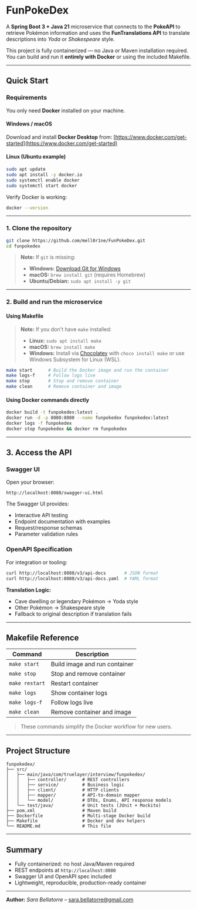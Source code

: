 # FunPokeDex

A **Spring Boot 3 + Java 21** microservice that connects to the **PokeAPI** to retrieve Pokémon information and uses the **FunTranslations API** to translate descriptions into *Yoda* or *Shakespeare* style.

This project is fully containerized — no Java or Maven installation required.
You can build and run it **entirely with Docker** or using the included Makefile.

---

## Quick Start

### Requirements

You only need **Docker** installed on your machine.

#### Windows / macOS

Download and install **Docker Desktop** from:
[https://www.docker.com/get-started](https://www.docker.com/get-started)

#### Linux (Ubuntu example)

```bash
sudo apt update
sudo apt install -y docker.io
sudo systemctl enable docker
sudo systemctl start docker
```

Verify Docker is working:

```bash
docker --version
```

---

### 1. Clone the repository

```bash
git clone https://github.com/mell0r1ne/FunPokeDex.git
cd funpokedex
```

> **Note:**
> If `git` is missing:
>
> * **Windows:** [Download Git for Windows](https://git-scm.com/download/win)
> * **macOS:** `brew install git` (requires Homebrew)
> * **Ubuntu/Debian:** `sudo apt install -y git`

---

### 2. Build and run the microservice

#### Using Makefile

> **Note:** If you don't have `make` installed:
>
> * **Linux:** `sudo apt install make`
> * **macOS:** `brew install make`
> * **Windows:** Install via [Chocolatey](https://chocolatey.org/install) with `choco install make` or use Windows Subsystem for Linux (WSL).

```bash
make start      # Build the Docker image and run the container
make logs-f     # Follow logs live
make stop       # Stop and remove container
make clean      # Remove container and image
```

#### Using Docker commands directly

```bash
docker build -t funpokedex:latest .
docker run -d -p 8080:8080 --name funpokedex funpokedex:latest
docker logs -f funpokedex
docker stop funpokedex && docker rm funpokedex
```

---

## 3. Access the API

### Swagger UI

Open your browser:

```
http://localhost:8080/swagger-ui.html
```

The Swagger UI provides:

* Interactive API testing
* Endpoint documentation with examples
* Request/response schemas
* Parameter validation rules

### OpenAPI Specification

For integration or tooling:

```bash
curl http://localhost:8080/v3/api-docs       # JSON format
curl http://localhost:8080/v3/api-docs.yaml  # YAML format
```

**Translation Logic:**

* Cave dwelling or legendary Pokémon → Yoda style
* Other Pokémon → Shakespeare style
* Fallback to original description if translation fails

---

## Makefile Reference

| Command        | Description                   |
| -------------- | ----------------------------- |
| `make start`   | Build image and run container |
| `make stop`    | Stop and remove container     |
| `make restart` | Restart container             |
| `make logs`    | Show container logs           |
| `make logs-f`  | Follow logs live              |
| `make clean`   | Remove container and image    |

> These commands simplify the Docker workflow for new users.

---

## Project Structure

```
funpokedex/
├── src/
│   ├── main/java/com/truelayer/interview/funpokedex/
│   │   ├── controller/      # REST controllers
│   │   ├── service/         # Business logic
│   │   ├── client/          # HTTP clients
│   │   ├── mapper/          # API-to-domain mapper
│   │   └── model/           # DTOs, Enums, API response models
│   └── test/java/           # Unit tests (JUnit + Mockito)
├── pom.xml                  # Maven build
├── Dockerfile               # Multi-stage Docker build
├── Makefile                 # Docker and dev helpers
└── README.md                # This file
```

---

## Summary

* Fully containerized: no host Java/Maven required
* REST endpoints at `http://localhost:8080`
* Swagger UI and OpenAPI spec included
* Lightweight, reproducible, production-ready container

---

**Author:**
*Sara Bellatorre* – [sara.bellatorre@gmail.com](mailto:sara.bellatorre@gmail.com)
